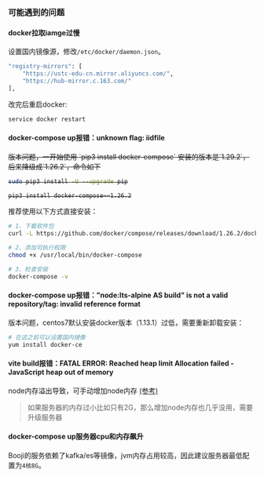 ### 可能遇到的问题

#### docker拉取iamge过慢
设置国内镜像源，修改`/etc/docker/daemon.json`。
```sh
"registry-mirrors": [
    "https://ustc-edu-cn.mirror.aliyuncs.com/",
    "https://hub-mirror.c.163.com/"
],
```
改完后重启docker:
```sh
service docker restart
```

#### docker-compose up报错：unknown flag: iidfile
<del>
版本问题，一开始使用 `pip3 install docker-compose` 安装的版本是`1.29.2`，后来降级成`1.26.2`，命令如下

```sh
sudo pip3 install -U --upgrade pip

pip3 install docker-compose==1.26.2
```
</del>

推荐使用以下方式直接安装：
```sh
# 1、下载软件包
curl -L https://github.com/docker/compose/releases/download/1.26.2/docker-compose-`uname -s `-`uname -m` > /usr/local/bin/docker-compose

# 2、添加可执行权限
chmod +x /usr/local/bin/docker-compose

# 3、检查安装
docker-compose -v
```


#### docker-compose up报错："node:lts-alpine AS build" is not a valid repository/tag: invalid reference format
版本问题，centos7默认安装docker版本（1.13.1）过低，需要重新卸载安装：
```sh
# 在这之前可以设置国内镜像
yum install docker-ce
```

#### vite build报错：FATAL ERROR: Reached heap limit Allocation failed - JavaScript heap out of memory

node内存溢出导致，可手动增加node内存 [(参考)](https://rollupjs.org/guide/en/#error-javascript-heap-out-of-memory)

> 如果服务器的内存过小比如只有2G，那么增加node内存也几乎没用，需要升级服务器

#### docker-compose up服务器cpu和内存飙升

Booji的服务依赖了kafka/es等镜像，jvm内存占用较高，因此建议服务器最低配置为`4核8G`。